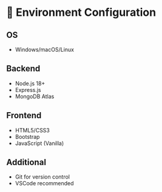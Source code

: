 # 🌱 Environment Configuration

## OS

- Windows/macOS/Linux

## Backend

- Node.js 18+
- Express.js
- MongoDB Atlas

## Frontend

- HTML5/CSS3
- Bootstrap
- JavaScript (Vanilla)

## Additional

- Git for version control
- VSCode recommended
